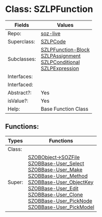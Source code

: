 
# Class:	SZLPFunction

| Fields | Values |
| --------- | --------- |
| Repo: | [soz-live](/repos/soz-live.html) |
| Superclass: | [SZLPCode](SZLPCode.html) |
| Subclasses: | [SZLPFunction-Block](SZLPFunction-Block.html) <br> [SZLPAssignment](SZLPAssignment.html) <br> [SZLPConditional](SZLPConditional.html) <br> [SZLPExpression](SZLPExpression.html) |
| Interfaces: |  |
| Interfaced: |  |
| Abstract?: | Yes |
| isValue?: | Yes |
| Help: | Base Function Class |


## Functions:

| Types | Functions |
| --------- | --------- |
| Class: |  |
| Super: | [SZOBObject->SOZFile](SZOBObject.html) <br> [SZOBBase-User_Select](SZOBBase.html) <br> [SZOBBase-User_Make](SZOBBase.html) <br> [SZOBBase-User_Method](SZOBBase.html) <br> [SZOBBase-User_ObjectKey](SZOBBase.html) <br> [SZOBBase-User_Edit](SZOBBase.html) <br> [SZOBBase-User_Clone](SZOBBase.html) <br> [SZOBBase-User_PickNode](SZOBBase.html) <br> [SZOBBase-User_PickModel](SZOBBase.html) |


